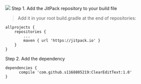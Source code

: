 
![](http://i.imgur.com/e997mxY.gif)
Step 1. Add the JitPack repository to your build file 
> Add it in your root build.gradle at the end of repositories:

```
allprojects {
	repositories {
		...
		maven { url 'https://jitpack.io' }
	}
}
```
Step 2. Add the dependency
```
dependencies {
      compile 'com.github.s1168805219:ClearEditText:1.0'
}
```


